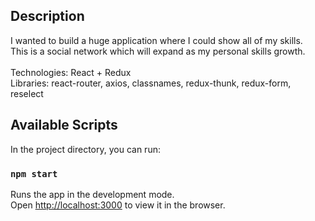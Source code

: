 ## Description

I wanted to build a huge application where I could show all of my skills. <br/>
This is a social network which will expand as my personal skills growth. <br/>
<br/>
Technologies: React + Redux <br/>
Libraries: react-router, axios, classnames, redux-thunk, redux-form, reselect

## Available Scripts

In the project directory, you can run:

### `npm start`

Runs the app in the development mode.<br />
Open [http://localhost:3000](http://localhost:3000) to view it in the browser.

